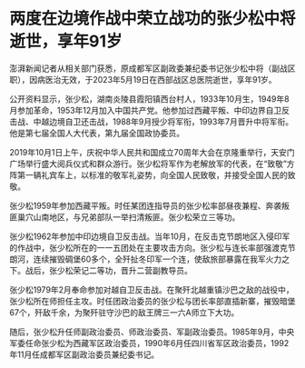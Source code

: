 # 两度在边境作战中荣立战功的张少松中将逝世，享年91岁

澎湃新闻记者从相关部门获悉，原成都军区副政委兼纪委书记张少松中将（副战区职），因病医治无效，于2023年5月19日在西部战区总医院逝世，享年91岁。

公开资料显示，张少松，湖南炎陵县霞阳镇西台村人，1933年10月生，1949年8月参加革命，1953年12月加入中国共产党。他参加过西藏平叛、中印边界自卫反击战、中越边境自卫还击战，1988年9月授少将军衔，1993年7月晋升中将军衔。他是第七届全国人大代表，第九届全国政协委员。

2019年10月1日上午，庆祝中华人民共和国成立70周年大会在京隆重举行，天安门广场举行盛大阅兵仪式和群众游行。张少松将军作为老解放军的代表，在“致敬”方阵第一辆礼宾车上，以标准的敬军礼姿势，向全国人民致敬，并接受全国人民的致敬。

张少松1959年参加西藏平叛。时任某团连指导员的张少松率部昼夜兼程、奔袭叛匪巢穴山南地区，与兄弟部队一举扫清叛匪。张少松荣立三等功。

张少松1962年参加中印边境自卫反击战。当年10月，在反击克节朗地区入侵印军的作战中，张少松所在的一一五团处在主要攻击方向。张少松与连长率部强渡克节朗河，连续摧毁碉堡60多个，全歼扯冬印军一个连，使敌旅部暴露在我军火力之下。战后，张少松荣记二等功，晋升二营副教导员。

张少松1979年2月奉命参加对越自卫反击战。在聚歼北越重镇沙巴之敌的战役中，张少松所在师担任主攻。时任团政治委员的张少松与团长率部直插新寨，摧毁暗堡67个，歼敌千余，为聚歼驻守沙巴的敌王牌三一六A师立下大功。

随后，张少松升任师副政治委员、师政治委员、军副政治委员。1985年9月，中央军委任命张少松为西藏军区政治委员，1990年6月任四川省军区政治委员，1992年11月任成都军区副政治委员兼纪委书记。

